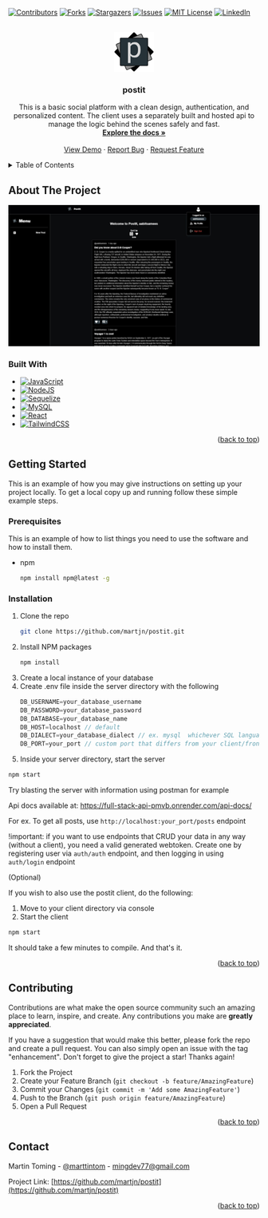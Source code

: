 <a name="readme-top"></a>

[![Contributors][contributors-shield]][contributors-url]
[![Forks][forks-shield]][forks-url]
[![Stargazers][stars-shield]][stars-url]
[![Issues][issues-shield]][issues-url]
[![MIT License][license-shield]][license-url]
[![LinkedIn][linkedin-shield]][linkedin-url]

<!-- PROJECT LOGO -->
<br />
<div align="center">
  <a href="https://github.com/martjn/postit">
    <img src="client/public/favicon.ico" alt="Logo" width="80" height="80">
  </a>

<h3 align="center">postit</h3>

  <p align="center">
    This is a basic social platform with a clean design, authentication, and personalized content. The client uses a separately built and hosted api to manage the logic behind the scenes safely and fast.
    <br />
    <a href="https://github.com/martjn/postit"><strong>Explore the docs »</strong></a>
    <br />
    <br />
    <a href="https://github.com/martjn/postit">View Demo</a>
    ·
    <a href="https://github.com/martjn/postit/issues">Report Bug</a>
    ·
    <a href="https://github.com/martjn/postit/issues">Request Feature</a>
  </p>
</div>

<!-- TABLE OF CONTENTS -->
<details>
  <summary>Table of Contents</summary>
  <ol>
    <li>
      <a href="#about-the-project">About The Project</a>
      <ul>
        <li><a href="#built-with">Built With</a></li>
      </ul>
    </li>
    <li>
      <a href="#getting-started">Getting Started</a>
      <ul>
        <li><a href="#prerequisites">Prerequisites</a></li>
        <li><a href="#installation">Installation</a></li>
      </ul>
    </li>
    <li><a href="#contributing">Contributing</a></li>
    <li><a href="#contact">Contact</a></li>
  </ol>
</details>

<!-- ABOUT THE PROJECT -->

## About The Project

[![Product Name Screen Shot][product-screenshot]](https://example.com)

### Built With

- [![JavaScript][JavaScript]][JavaScript-url]
- [![NodeJS][NodeJS]][NodeJS-url]
- [![Sequelize][Sequelize]][Sequelize-url]
- [![MySQL][MySQL]][MySQL-url]
- [![React][React.js]][React-url]
- [![TailwindCSS][TailwindCSS]][TailwindCSS-url]

<p align="right">(<a href="#readme-top">back to top</a>)</p>

<!-- GETTING STARTED -->

## Getting Started

This is an example of how you may give instructions on setting up your project locally.
To get a local copy up and running follow these simple example steps.

### Prerequisites

This is an example of how to list things you need to use the software and how to install them.

- npm
  ```sh
  npm install npm@latest -g
  ```

### Installation

1. Clone the repo
   ```sh
   git clone https://github.com/martjn/postit.git
   ```
2. Install NPM packages
   ```sh
   npm install
   ```
3. Create a local instance of your database
4. Create .env file inside the server directory with the following
   ```js
   DB_USERNAME=your_database_username
   DB_PASSWORD=your_database_password
   DB_DATABASE=your_database_name
   DB_HOST=localhost // default
   DB_DIALECT=your_database_dialect // ex. mysql  whichever SQL language you use.
   DB_PORT=your_port // custom port that differs from your client/frontend port
   ```
5. Inside your server directory, start the server
  ```sh
  npm start
  ```

Try blasting the server with information using postman for example

Api docs available at: https://full-stack-api-pmvb.onrender.com/api-docs/

For ex. To get all posts, use ``http://localhost:your_port/posts`` endpoint

!important: if you want to use endpoints that CRUD your data in any way (without a client), you need a valid generated webtoken. Create one by registering user via ``auth/auth`` endpoint, and then logging in using ``auth/login`` endpoint


(Optional)

If you wish to also use the postit client, do the following:

1. Move to your client directory via console
2. Start the client
  ```sh
  npm start
  ```
  It should take a few minutes to compile. And that's it.

<p align="right">(<a href="#readme-top">back to top</a>)</p>

<!-- CONTRIBUTING -->

## Contributing

Contributions are what make the open source community such an amazing place to learn, inspire, and create. Any contributions you make are **greatly appreciated**.

If you have a suggestion that would make this better, please fork the repo and create a pull request. You can also simply open an issue with the tag "enhancement".
Don't forget to give the project a star! Thanks again!

1. Fork the Project
2. Create your Feature Branch (`git checkout -b feature/AmazingFeature`)
3. Commit your Changes (`git commit -m 'Add some AmazingFeature'`)
4. Push to the Branch (`git push origin feature/AmazingFeature`)
5. Open a Pull Request

<p align="right">(<a href="#readme-top">back to top</a>)</p>

<!-- CONTACT -->

## Contact

Martin Toming - [@marttintom](https://twitter.com/marttintom) - mingdev77@gmail.com

Project Link: [https://github.com/martjn/postit](https://github.com/martjn/postit)

<p align="right">(<a href="#readme-top">back to top</a>)</p>

<!-- MARKDOWN LINKS & IMAGES -->
<!-- https://www.markdownguide.org/basic-syntax/#reference-style-links -->

[contributors-shield]: https://img.shields.io/github/contributors/martjn/postit.svg?style=for-the-badge
[contributors-url]: https://github.com/martjn/postit/graphs/contributors
[forks-shield]: https://img.shields.io/github/forks/martjn/postit.svg?style=for-the-badge
[forks-url]: https://github.com/martjn/postit/network/members
[stars-shield]: https://img.shields.io/github/stars/martjn/postit.svg?style=for-the-badge
[stars-url]: https://github.com/martjn/postit/stargazers
[issues-shield]: https://img.shields.io/github/issues/martjn/postit.svg?style=for-the-badge
[issues-url]: https://github.com/martjn/postit/issues
[license-shield]: https://img.shields.io/github/license/martjn/postit.svg?style=for-the-badge
[license-url]: https://github.com/martjn/postit/blob/master/LICENSE.txt
[linkedin-shield]: https://img.shields.io/badge/-LinkedIn-black.svg?style=for-the-badge&logo=linkedin&colorB=555

[linkedin-url]: https://linkedin.com/in/martin-toming-a39001273
[product-screenshot]: client/public/postit.jpg
[Next.js]: https://img.shields.io/badge/next.js-000000?style=for-the-badge&logo=nextdotjs&logoColor=white
[Next-url]: https://nextjs.org/
[React.js]: https://img.shields.io/badge/React-20232A?style=for-the-badge&logo=react&logoColor=61DAFB
[React-url]: https://reactjs.org/
[Vue.js]: https://img.shields.io/badge/Vue.js-35495E?style=for-the-badge&logo=vuedotjs&logoColor=4FC08D
[Vue-url]: https://vuejs.org/
[Angular.io]: https://img.shields.io/badge/Angular-DD0031?style=for-the-badge&logo=angular&logoColor=white
[Angular-url]: https://angular.io/
[Svelte.dev]: https://img.shields.io/badge/Svelte-4A4A55?style=for-the-badge&logo=svelte&logoColor=FF3E00
[Svelte-url]: https://svelte.dev/
[Laravel.com]: https://img.shields.io/badge/Laravel-FF2D20?style=for-the-badge&logo=laravel&logoColor=white
[Laravel-url]: https://laravel.com
[Bootstrap.com]: https://img.shields.io/badge/Bootstrap-563D7C?style=for-the-badge&logo=bootstrap&logoColor=white
[Bootstrap-url]: https://getbootstrap.com
[JQuery.com]: https://img.shields.io/badge/jQuery-0769AD?style=for-the-badge&logo=jquery&logoColor=white
[JQuery-url]: https://jquery.com

[TailwindCSS]: https://img.shields.io/badge/tailwindcss-0F172A?style=for-the-badge&logo=tailwindcss
[TailwindCSS-url]: https://tailwindcss.com/

[NodeJS]: https://img.shields.io/badge/node.js-002200?style=for-the-badge&logo=node.js
[NodeJS-url]: https://nodejs.org/en

[MySQL]: https://shields.io/badge/MySQL-lightgrey?logo=mysql&style=for-the-badge&logoColor=white&labelColor=blue
[MySQL-url]: https://www.mysql.com/

[Sequelize]: https://img.shields.io/badge/-Sequelize-52B0E7?style=for-the-badge&logo=sequelize&labelColor=52B0E7&logoColor=FFF
[Sequelize-url]: https://sequelize.org/

[JavaScript]: https://shields.io/badge/JavaScript-F7DF1E?logo=JavaScript&logoColor=000&style=for-the-badge
[Javascript-url]: https://developer.mozilla.org/en-US/docs/Web/JavaScript
